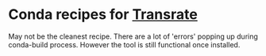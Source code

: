 # Conda recipes for [Transrate](https://github.com/blahah/transrate)
May not be the cleanest recipe. There are a lot of 'errors' popping up during conda-build process. However the tool is still functional once installed.


